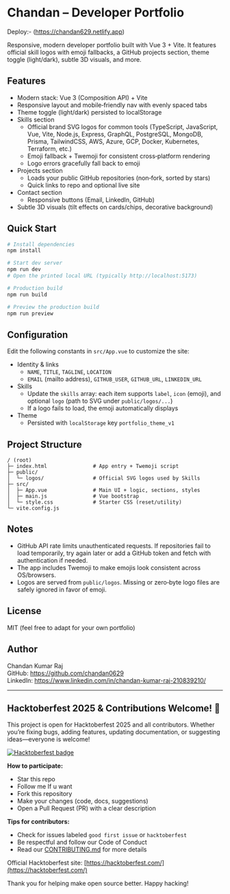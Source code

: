 # Chandan – Developer Portfolio

Deploy:- (https://chandan629.netlify.app)

Responsive, modern developer portfolio built with Vue 3 + Vite. It features official skill logos with emoji fallbacks, a GitHub projects section, theme toggle (light/dark), subtle 3D visuals, and more.

## Features

- Modern stack: Vue 3 (Composition API) + Vite
- Responsive layout and mobile‑friendly nav with evenly spaced tabs
- Theme toggle (light/dark) persisted to localStorage
- Skills section
  - Official brand SVG logos for common tools (TypeScript, JavaScript, Vue, Vite, Node.js, Express, GraphQL, PostgreSQL, MongoDB, Prisma, TailwindCSS, AWS, Azure, GCP, Docker, Kubernetes, Terraform, etc.)
  - Emoji fallback + Twemoji for consistent cross‑platform rendering
  - Logo errors gracefully fall back to emoji
- Projects section
  - Loads your public GitHub repositories (non‑fork, sorted by stars)
  - Quick links to repo and optional live site
- Contact section
  - Responsive buttons (Email, LinkedIn, GitHub)
- Subtle 3D visuals (tilt effects on cards/chips, decorative background)

## Quick Start

```bash
# Install dependencies
npm install

# Start dev server
npm run dev
# Open the printed local URL (typically http://localhost:5173)

# Production build
npm run build

# Preview the production build
npm run preview
```

## Configuration

Edit the following constants in `src/App.vue` to customize the site:

- Identity & links
  - `NAME`, `TITLE`, `TAGLINE`, `LOCATION`
  - `EMAIL` (mailto address), `GITHUB_USER`, `GITHUB_URL`, `LINKEDIN_URL`
- Skills
  - Update the `skills` array: each item supports `label`, `icon` (emoji), and optional `logo` (path to SVG under `public/logos/...`)
  - If a logo fails to load, the emoji automatically displays
- Theme
  - Persisted with `localStorage` key `portfolio_theme_v1`

## Project Structure

```
/ (root)
├─ index.html               # App entry + Twemoji script
├─ public/
│  └─ logos/                # Official SVG logos used by Skills
├─ src/
│  ├─ App.vue               # Main UI + logic, sections, styles
│  ├─ main.js               # Vue bootstrap
│  └─ style.css             # Starter CSS (reset/utility)
└─ vite.config.js
```

## Notes

- GitHub API rate limits unauthenticated requests. If repositories fail to load temporarily, try again later or add a GitHub token and fetch with authentication if needed.
- The app includes Twemoji to make emojis look consistent across OS/browsers.
- Logos are served from `public/logos`. Missing or zero‑byte logo files are safely ignored in favor of emoji.

## License

MIT (feel free to adapt for your own portfolio)

## Author

Chandan Kumar Raj  
GitHub: https://github.com/chandan0629  
LinkedIn: https://www.linkedin.com/in/chandan-kumar-raj-210839210/

---

## Hacktoberfest 2025 & Contributions Welcome! 🎉

This project is open for Hacktoberfest 2025 and all contributors. Whether you’re fixing bugs, adding features, updating documentation, or suggesting ideas—everyone is welcome!

[![Hacktoberfest badge](https://img.shields.io/badge/Hacktoberfest-2025-blueviolet)](https://hacktoberfest.com/)

**How to participate:**
- Star this repo
- Follow me If u want
- Fork this repository
- Make your changes (code, docs, suggestions)
- Open a Pull Request (PR) with a clear description

**Tips for contributors:**
- Check for issues labeled `good first issue` or `hacktoberfest`
- Be respectful and follow our Code of Conduct
- Read our [CONTRIBUTING.md](CONTRIBUTING.md) for more details

Official Hacktoberfest site: [https://hacktoberfest.com/](https://hacktoberfest.com/)

Thank you for helping make open source better. Happy hacking!
